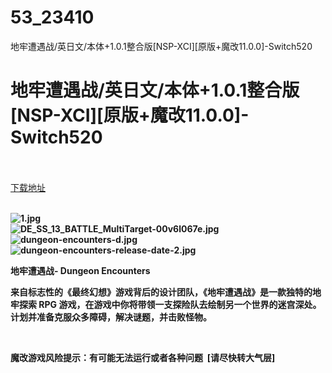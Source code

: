 # 53_23410
地牢遭遇战/英日文/本体+1.0.1整合版[NSP-XCI][原版+魔改11.0.0]-Switch520
# 地牢遭遇战/英日文/本体+1.0.1整合版[NSP-XCI][原版+魔改11.0.0]-Switch520
 <br/></br>
[下载地址](https://www.switch520.cc/article/23410 "下载地址")
<br/></br>

<p><strong><img title="1.jpg" src="https://www.switch520.cc/muke_img/2021_10_16_2a939f164339a.jpg" alt="1.jpg"></strong><br>
<strong><img title="DE_SS_13_BATTLE_MultiTarget-00v6l067e.jpg" src="https://www.switch520.cc/muke_img/2021_10_16_ba159957c0fc4.jpg" alt="DE_SS_13_BATTLE_MultiTarget-00v6l067e.jpg"></strong><br>
<strong><img title="dungeon-encounters-d.jpg" src="https://www.switch520.cc/muke_img/2021_10_16_e16cb6fe303f9.jpg" alt="dungeon-encounters-d.jpg"></strong><br>
<strong><img title="dungeon-encounters-release-date-2.jpg" src="https://www.switch520.cc/muke_img/2021_10_16_27c5255a63d0e.jpg" alt="dungeon-encounters-release-date-2.jpg">&nbsp;</strong></p>
<p><strong>地牢遭遇战- Dungeon Encounters</strong></p>
<p><strong>来自标志性的《最终幻想》游戏背后的设计团队，《地牢遭遇战》是一款独特的地牢探索 RPG 游戏，在游戏中你将带领一支探险队去绘制另一个世界的迷宫深处。计划并准备克服众多障碍，解决谜题，并击败怪物。</strong></p>
<p>&nbsp;</p>
<p><strong>魔改游戏风险提示：有可能无法运行或者各种问题 &nbsp;[请尽快转大气层]</strong></p>
